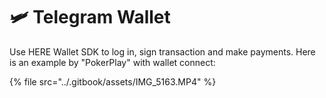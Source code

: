# 🛩️ Telegram Wallet

Use HERE Wallet SDK to log in, sign transaction and make payments. Here is an example by "PokerPlay" with wallet connect:

{% file src="../.gitbook/assets/IMG_5163.MP4" %}
